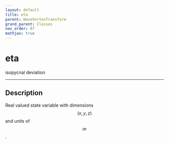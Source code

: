 ```yaml
---
layout: default
title: eta
parent: WaveVortexTransform
grand_parent: Classes
nav_order: 87
mathjax: true
---
```


#  eta

isopycnal deviation


---

## Description
Real valued state variable with dimensions $$(x,y,z)$$ and units of $$m$$.

